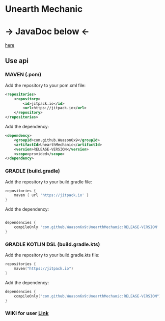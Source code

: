 # Unearth Mechanic

# -> JavaDoc below <-

[here](https://jitpack.io/com/github/Wuason6x9/UnearthMechanic/0.1.9b/javadoc)

## Use api

### MAVEN (**.pom**)

Add the repository to your pom.xml file:
```xml
<repositories>
    <repository>
        <id>jitpack.io</id>
        <url>https://jitpack.io</url>
    </repository>
</repositories>
```

Add the dependency:
```xml
<dependency>
    <groupId>com.github.Wuason6x9</groupId>
    <artifactId>UnearthMechanic</artifactId>
    <version>RELEASE-VERSION</version>
    <scope>provided</scope>
</dependency>
```

### GRADLE (**build.gradle**)

Add the repository to your build.gradle file:
```gradle
repositories {
    maven { url 'https://jitpack.io' }
}
```

Add the dependency:
```gradle

dependencies {
    compileOnly 'com.github.Wuason6x9:UnearthMechanic:RELEASE-VERSION'
}
```

### GRADLE KOTLIN DSL (**build.gradle.kts**)

Add the repository to your build.gradle.kts file:
```kotlin
repositories {
    maven("https://jitpack.io")
}
```

Add the dependency:
```kotlin
dependencies {
    compileOnly("com.github.Wuason6x9:UnearthMechanic:RELEASE-VERSION")
}
```

### WIKI for user [Link](https://wiki.techmc.es/en/mechanics)
